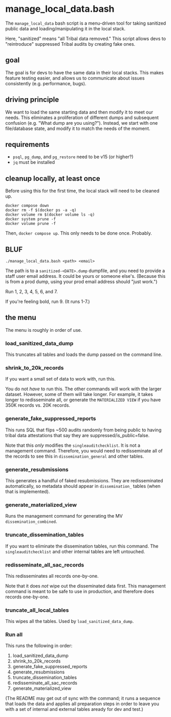 # manage_local_data.bash

The `manage_local_data` bash script is a menu-driven tool for taking sanitized public data and loading/manipulating it in the local stack.

Here, "sanitized" means "all Tribal data removed." This script allows devs to "reintroduce" suppressed Tribal audits by creating fake ones.

## goal

The goal is for devs to have the same data in their local stacks. This makes feature testing easier, and allows us to communicate about issues consistently (e.g. performance, bugs).

## driving principle

We want to load the same starting data and then modify it to meet our needs. This eliminates a proliferation of different dumps and subsequent confusion (e.g. "What dump are you using?"). Instead, we start with one file/database state, and modify it to match the needs of the moment.

## requirements

* `psql`, `pg_dump`, and `pg_restore` need to be v15 (or higher?)
* `jq` must be installed

## cleanup locally, at least once

Before using this for the first time, the local stack will need to be cleaned up.

```
docker compose down
docker rm -f $(docker ps -a -q)
docker volume rm $(docker volume ls -q)
docker system prune -f
docker volume prune -f
```

Then, `docker compose up`. This only needs to be done once. Probably.

## BLUF

```
./manage_local_data.bash <path> <email>
```

The path is to a `sanitized-<DATE>.dump` dumpfile, and you need to provide a staff user email address. It could be yours or someone else's. (Because this is from a prod dump, using your prod email address should "just work.")

Run 1, 2, 3, 4, 5, 6, and 7.

If you're feeling bold, run 9. (It runs 1-7.)

## the menu

The menu is roughly in order of use.

### load_sanitized_data_dump

This truncates all tables and loads the dump passed on the command line.

### shrink_to_20k_records

If you want a small set of data to work with, run this. 

You do not *have* to run this. The other commands will work with the larger dataset. However, some of them will take longer. For example, it takes longer to redisseminate all, or generate the `MATERIALIZED VIEW` if you have 350K records vs. 20K records.

### generate_fake_suppressed_reports

This runs SQL that flips ~500 audits randomly from being public to having tribal data attestations that say they are suppressed/is_public=false. 

Note that this *only* modifies the `singleauditchecklist`. It is not a management command. Therefore, you would need to redisseminate all of the records to see this in `dissemination_general` and other tables.

### generate_resubmissions

This generates a handful of faked resubmissions. They are redisseminated automatically, so metadata should appear in `dissemination_` tables (when that is implemented).

### generate_materialized_view

Runs the management command for generating the MV `dissemination_combined`.

### truncate_dissemination_tables

If you want to eliminate the dissemination tables, run this command. The `singleauditchecklist` and other internal tables are left untouched.

### redisseminate_all_sac_records

This redisseminates all records one-by-one. 

Note that it does *not* wipe out the disseminated data first. This management command is meant to be safe to use in production, and therefore does records one-by-one. 

### truncate_all_local_tables

This wipes all the tables. Used by `load_sanitized_data_dump`. 

### Run all

This runs the following in order:

1. load_sanitized_data_dump
1. shrink_to_20k_records
1. generate_fake_suppressed_reports
1. generate_resubmissions
1. truncate_dissemination_tables
1. redisseminate_all_sac_records
1. generate_materialized_view

(The README may get out of sync with the command; it runs a sequence that loads the data and applies all preparation steps in order to leave you with a set of internal and external tables aready for dev and test.)
